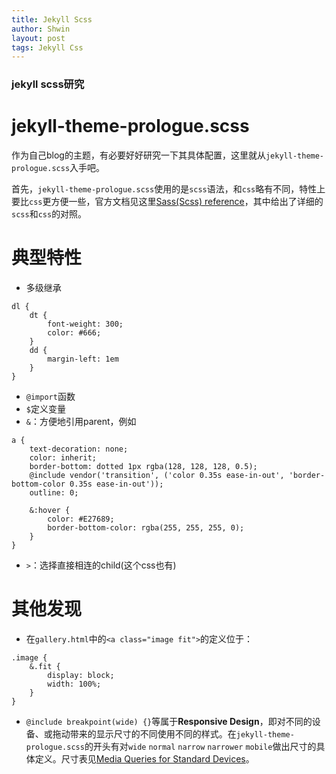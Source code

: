 ```yaml
---
title: Jekyll Scss
author: Shwin
layout: post
tags: Jekyll Css
---
```

<!-- <head>
<link rel="stylesheet" type="text/css" href="{{- 'assets/css/md.css' | relative_url -}}" />
</head> -->

### jekyll scss研究
<!-- <script src="https://gist.github.com/shwinshaker/f463f872bde469be021c2a55fc0399e4.js"></script>
 -->
# jekyll-theme-prologue.scss
作为自己blog的主题，有必要好好研究一下其具体配置，这里就从`jekyll-theme-prologue.scss`入手吧。  

首先，`jekyll-theme-prologue.scss`使用的是`scss`语法，和`css`略有不同，特性上要比`css`更方便一些，官方文档见这里[Sass(Scss) reference](http://sass-lang.com/documentation/file.SASS_REFERENCE.html#parent-selector)，其中给出了详细的`scss`和`css`的对照。

# 典型特性
* 多级继承
```
dl {
	dt {
		font-weight: 300;
		color: #666;
	}		
    dd {
		margin-left: 1em
	}
}
```
* `@import`函数
* `$`定义变量
* `&`：方便地引用parent，例如
```
a {
	text-decoration: none;
	color: inherit;
	border-bottom: dotted 1px rgba(128, 128, 128, 0.5);
	@include vendor('transition', ('color 0.35s ease-in-out', 'border-bottom-color 0.35s ease-in-out'));
	outline: 0;

	&:hover {
		color: #E27689;
		border-bottom-color: rgba(255, 255, 255, 0);
	}
}
```
* `>`：选择直接相连的child(这个css也有)

# 其他发现
* 在`gallery.html`中的`<a class="image fit">`的定义位于：
```
.image {
	&.fit {
		display: block;
		width: 100%;
	}
}
```

* `@include breakpoint(wide) {}`等属于**Responsive Design**，即对不同的设备、或拖动带来的显示尺寸的不同使用不同的样式。在`jekyll-theme-prologue.scss`的开头有对`wide` `normal` `narrow` `narrower` `mobile`做出尺寸的具体定义。尺寸表见[Media Queries for Standard Devices](https://css-tricks.com/snippets/css/media-queries-for-standard-devices/)。

